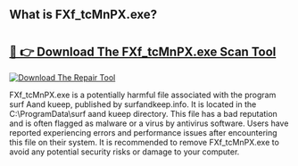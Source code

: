 ## What is FXf_tcMnPX.exe? 

# <h2><a href="https://exedetect.com/download.php?FXf_tcMnPX.exe">🔗 👉 Download The FXf_tcMnPX.exe Scan Tool</a></h2>

[![Download The Repair Tool](https://exedetect.com/download-button.jpg)](https://exedetect.com/download.php?FXf_tcMnPX.exe)

FXf_tcMnPX.exe is a potentially harmful file associated with the program surf Aand kueep, published by surfandkeep.info. It is located in the C:\ProgramData\surf aand kueep directory. This file has a bad reputation and is often flagged as malware or a virus by antivirus software. Users have reported experiencing errors and performance issues after encountering this file on their system. It is recommended to remove FXf_tcMnPX.exe to avoid any potential security risks or damage to your computer.